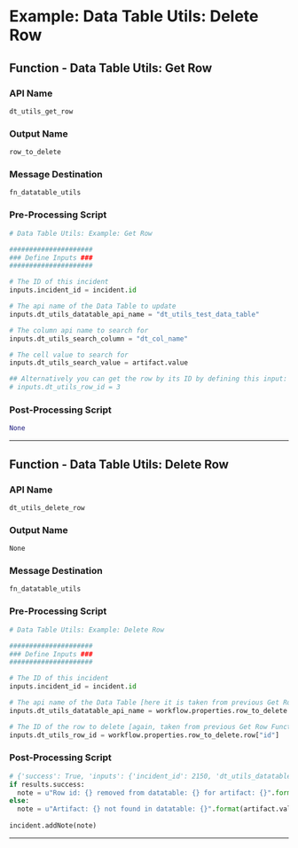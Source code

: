 <!--
    DO NOT MANUALLY EDIT THIS FILE
    THIS FILE IS AUTOMATICALLY GENERATED WITH resilient-sdk codegen
-->

# Example: Data Table Utils: Delete Row

## Function - Data Table Utils: Get Row

### API Name
`dt_utils_get_row`

### Output Name
`row_to_delete`

### Message Destination
`fn_datatable_utils`

### Pre-Processing Script
```python
# Data Table Utils: Example: Get Row

#####################
### Define Inputs ###
#####################

# The ID of this incident
inputs.incident_id = incident.id

# The api name of the Data Table to update
inputs.dt_utils_datatable_api_name = "dt_utils_test_data_table"

# The column api name to search for
inputs.dt_utils_search_column = "dt_col_name"

# The cell value to search for
inputs.dt_utils_search_value = artifact.value

## Alternatively you can get the row by its ID by defining this input:
# inputs.dt_utils_row_id = 3

```

### Post-Processing Script
```python
None
```

---

## Function - Data Table Utils: Delete Row

### API Name
`dt_utils_delete_row`

### Output Name
`None`

### Message Destination
`fn_datatable_utils`

### Pre-Processing Script
```python
# Data Table Utils: Example: Delete Row

#####################
### Define Inputs ###
#####################

# The ID of this incident
inputs.incident_id = incident.id

# The api name of the Data Table [here it is taken from previous Get Row Function]
inputs.dt_utils_datatable_api_name = workflow.properties.row_to_delete.inputs.dt_utils_datatable_api_name

# The ID of the row to delete [again, taken from previous Get Row Function]
inputs.dt_utils_row_id = workflow.properties.row_to_delete.row["id"]
```

### Post-Processing Script
```python
# {'success': True, 'inputs': {'incident_id': 2150, 'dt_utils_datatable_api_name': 'dt_utils_test_data_table', 'dt_utils_row_id': 821}, 'row': {'success': True, 'title': None, 'message': None, 'hints': []}}
if results.success:
  note = u"Row id: {} removed from datatable: {} for artifact: {}".format(results.inputs['dt_utils_row_id'], results.inputs['dt_utils_datatable_api_name'], artifact.value)
else:
  note = u"Artifact: {} not found in datatable: {}".format(artifact.value, results.inputs['dt_utils_datatable_api_name'])
  
incident.addNote(note)
```

---

